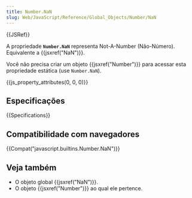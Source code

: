 ```yaml
---
title: Number.NaN
slug: Web/JavaScript/Reference/Global_Objects/Number/NaN
---
```


{{JSRef}}

A propriedade **`Number.NaN`** representa Not-A-Number (Não-Número). Equivalente a {{jsxref("NaN")}}.

Você não precisa criar um objeto {{jsxref("Number")}} para acessar esta propriedade estática (use `Number.NaN`).

{{js_property_attributes(0, 0, 0)}}

## Especificações

{{Specifications}}

## Compatibilidade com navegadores

{{Compat("javascript.builtins.Number.NaN")}}

## Veja também

- O objeto global {{jsxref("NaN")}}.
- O objeto {{jsxref("Number")}} ao qual ele pertence.
